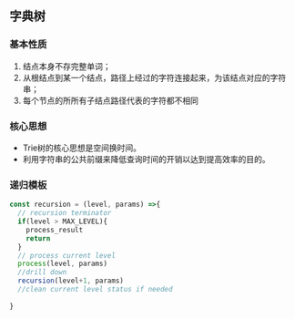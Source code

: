 


## 字典树

### 基本性质
1. 结点本身不存完整单词；
2. 从根结点到某一个结点，路径上经过的字符连接起来，为该结点对应的字符串；
3. 每个节点的所所有子结点路径代表的字符都不相同

### 核心思想
- Trie树的核心思想是空间换时间。
- 利用字符串的公共前缀来降低查询时间的开销以达到提高效率的目的。


### 递归模板
```javascript
const recursion = (level, params) =>{
  // recursion terminator
  if(level > MAX_LEVEL){
    process_result
    return 
  }
  // process current level
  process(level, params)
  //drill down
  recursion(level+1, params)
  //clean current level status if needed
  
}
```